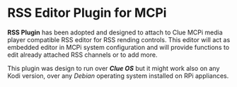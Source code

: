 # RSS Editor Plugin for MCPi

**RSS Plugin** has been adopted and designed to attach to Clue MCPi
media player compatible RSS editor for RSS rending controls. This editor
will act as embedded editor in MCPi system configuration and will provide
functions to edit already attached RSS channels or to add more.
 
This plugin was design to run over ___Clue OS___ but it might work also 
on any Kodi version, over any _Debian_ operating system installed on RPi 
appliances.

